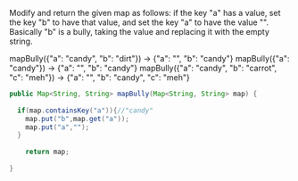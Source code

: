Modify and return the given map as follows: if the key "a" has a value, set the key "b" to have that value, and set the key "a" to have the value "". Basically "b" is a bully, taking the value and replacing it with the empty string.

mapBully({"a": "candy", "b": "dirt"}) → {"a": "", "b": "candy"}
mapBully({"a": "candy"}) → {"a": "", "b": "candy"}
mapBully({"a": "candy", "b": "carrot", "c": "meh"}) → {"a": "", "b": "candy", "c": "meh"}

```java
public Map<String, String> mapBully(Map<String, String> map) {
  
  if(map.containsKey("a")){//"candy"
    map.put("b",map.get("a"));
    map.put("a","");
  }
    
    return map;
    
}

```

